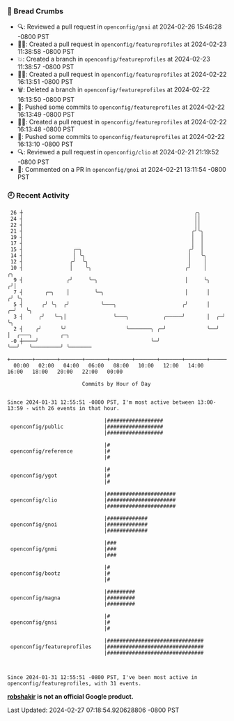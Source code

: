 ### 🍞 Bread Crumbs

 * 🔍: Reviewed a pull request in  `openconfig/gnsi` at 2024-02-26 15:46:28 -0800 PST
 * ✍🏼: Created a pull request in `openconfig/featureprofiles` at 2024-02-23 11:38:58 -0800 PST
 * 💥: Created a branch in `openconfig/featureprofiles` at 2024-02-23 11:38:57 -0800 PST
 * ✍🏼: Created a pull request in `openconfig/featureprofiles` at 2024-02-22 16:13:51 -0800 PST
 * 🗑: Deleted a branch in `openconfig/featureprofiles` at 2024-02-22 16:13:50 -0800 PST
 * 🚢: Pushed some commits to `openconfig/featureprofiles` at 2024-02-22 16:13:49 -0800 PST
 * ✍🏼: Created a pull request in `openconfig/featureprofiles` at 2024-02-22 16:13:48 -0800 PST
 * 🚢: Pushed some commits to `openconfig/featureprofiles` at 2024-02-22 16:13:10 -0800 PST
 * 🔍: Reviewed a pull request in  `openconfig/clio` at 2024-02-21 21:19:52 -0800 PST
 * 💬: Commented on a PR in  `openconfig/gnoi` at 2024-02-21 13:11:54 -0800 PST

### 🕘 Recent Activity
```
 26 ┼                                                       ╭╮
 24 ┤                                                       ││
 22 ┤                                                       ││
 21 ┤                                                      ╭╯╰╮
 19 ┤                                                      │  │
 17 ┤                                                      │  │
 15 ┤                ╭─╮                                  ╭╯  │
 14 ┤                │ ╰╮                                 │   ╰╮
 12 ┤               ╭╯  ╰╮                                │    │
 10 ┤               │    ╰╮                              ╭╯    │         ╭╮
  9 ┤              ╭╯     ╰─╮                            │     ╰╮       ╭╯│
  7 ┤       ╭─╮    │        ╰─╮                          │      │      ╭╯ ╰╮
  5 ┤      ╭╯ ╰╮  ╭╯          ╰───╮                     ╭╯      │    ╭─╯   ╰╮
  3 ┤     ╭╯   ╰─╮│               ╰───╮           ╭─────╯       │  ╭─╯      ╰╮
  2 ┤    ╭╯      ╰╯                   ╰───────╮ ╭─╯             ╰──╯         │  ╭───╮         ╭─╮
 -0 ┼────╯                                    ╰─╯                            ╰──╯   ╰─────────╯ ╰───────
    +───────+───────+───────+───────+───────+───────+───────+───────+───────+───────+───────+───────+────
  00:00   02:00   04:00   06:00   08:00   10:00   12:00   14:00   16:00   18:00   20:00   22:00   00:00   

						Commits by Hour of Day


Since 2024-01-31 12:55:51 -0800 PST, I'm most active between 13:00-13:59 - with 26 events in that hour.

```



```
                               |##################
 openconfig/public             |##################
                               |##################

                               |#
 openconfig/reference          |#
                               |#

                               |#
 openconfig/ygot               |#
                               |#

                               |######################
 openconfig/clio               |######################
                               |######################

                               |#############
 openconfig/gnoi               |#############
                               |#############

                               |###
 openconfig/gnmi               |###
                               |###

                               |#
 openconfig/bootz              |#
                               |#

                               |#########
 openconfig/magna              |#########
                               |#########

                               |#
 openconfig/gnsi               |#
                               |#

                               |###############################
 openconfig/featureprofiles    |###############################
                               |###############################



Since 2024-01-31 12:55:51 -0800 PST, I've been most active in openconfig/featureprofiles, with 31 events.

```
**[robshakir](mailto:robjs@google.com) is not an official Google product.**  


Last Updated: 2024-02-27 07:18:54.920628806 -0800 PST
